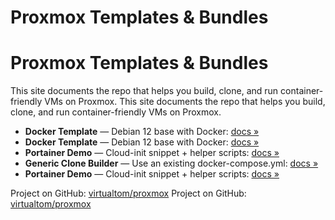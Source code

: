 # Proxmox Templates & Bundles
# Proxmox Templates & Bundles


This site documents the repo that helps you build, clone, and run container-friendly VMs on Proxmox.
This site documents the repo that helps you build, clone, and run container-friendly VMs on Proxmox.


- **Docker Template** — Debian 12 base with Docker: [docs »](docker-template.md)  
- **Docker Template** — Debian 12 base with Docker: [docs »](docker-template.md)  
- **Portainer Demo** — Cloud-init snippet + helper scripts: [docs »](portainer-demo.md)
- **Generic Clone Builder** — Use an existing docker-compose.yml: [docs »](generic-clone-builder.md)
- **Portainer Demo** — Cloud-init snippet + helper scripts: [docs »](portainer-demo.md)


Project on GitHub: [virtualtom/proxmox](https://github.com/virtualtom/proxmox)
Project on GitHub: [virtualtom/proxmox](https://github.com/virtualtom/proxmox)
